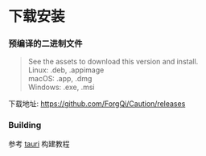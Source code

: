 # 下载安装
### 预编译的二进制文件
> See the assets to download this version and install.\
> Linux: .deb, .appimage\
> macOS: .app, .dmg\
> Windows: .exe, .msi

下载地址: <https://github.com/ForgQi/Caution/releases>
### Building
参考 [tauri](https://tauri.studio/) 构建教程
